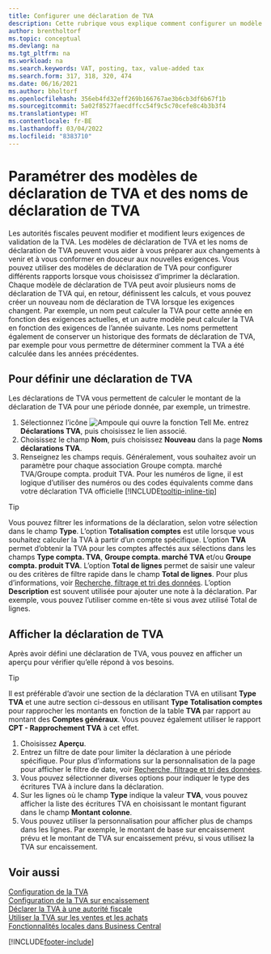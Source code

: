 ```yaml
---
title: Configurer une déclaration de TVA
description: Cette rubrique vous explique comment configurer un modèle de déclaration de TVA et des noms de déclaration de TVA pour répondre aux exigences en pleine évolution de l’administration fiscale.
author: brentholtorf
ms.topic: conceptual
ms.devlang: na
ms.tgt_pltfrm: na
ms.workload: na
ms.search.keywords: VAT, posting, tax, value-added tax
ms.search.form: 317, 318, 320, 474
ms.date: 06/16/2021
ms.author: bholtorf
ms.openlocfilehash: 356eb4fd32eff269b166767ae3b6cb3df6b67f1b
ms.sourcegitcommit: 5a02f8527faecdffcc54f9c5c70cefe8c4b3b3f4
ms.translationtype: HT
ms.contentlocale: fr-BE
ms.lasthandoff: 03/04/2022
ms.locfileid: "8383710"
---
```

# <a name="set-up-vat-statement-templates-and-vat-statement-names"></a>Paramétrer des modèles de déclaration de TVA et des noms de déclaration de TVA

Les autorités fiscales peuvent modifier et modifient leurs exigences de validation de la TVA. Les modèles de déclaration de TVA et les noms de déclaration de TVA peuvent vous aider à vous préparer aux changements à venir et à vous conformer en douceur aux nouvelles exigences. Vous pouvez utiliser des modèles de déclaration de TVA pour configurer différents rapports lorsque vous choisissez d’imprimer la déclaration. Chaque modèle de déclaration de TVA peut avoir plusieurs noms de déclaration de TVA qui, en retour, définissent les calculs, et vous pouvez créer un nouveau nom de déclaration de TVA lorsque les exigences changent. Par exemple, un nom peut calculer la TVA pour cette année en fonction des exigences actuelles, et un autre modèle peut calculer la TVA en fonction des exigences de l’année suivante. Les noms permettent également de conserver un historique des formats de déclaration de TVA, par exemple pour vous permettre de déterminer comment la TVA a été calculée dans les années précédentes.

## <a name="to-define-a-vat-statement"></a>Pour définir une déclaration de TVA

Les déclarations de TVA vous permettent de calculer le montant de la déclaration de TVA pour une période donnée, par exemple, un trimestre.

1. Sélectionnez l’icône ![Ampoule qui ouvre la fonction Tell Me.](media/ui-search/search_small.png "Dites-moi ce que vous voulez faire") entrez **Déclarations TVA**, puis choisissez le lien associé.  
2. Choisissez le champ **Nom**, puis choisissez **Nouveau** dans la page **Noms déclarations TVA**.
3. Renseignez les champs requis. Généralement, vous souhaitez avoir un paramètre pour chaque association Groupe compta. marché TVA/Groupe compta. produit TVA. Pour les numéros de ligne, il est logique d’utiliser des numéros ou des codes équivalents comme dans votre déclaration TVA officielle [!INCLUDE[tooltip-inline-tip](includes/tooltip-inline-tip_md.md)]  

> [!Tip]
> Vous pouvez filtrer les informations de la déclaration, selon votre sélection dans le champ **Type**. L’option **Totalisation comptes** est utile lorsque vous souhaitez calculer la TVA à partir d’un compte spécifique.
L’option **TVA** permet d’obtenir la TVA pour les comptes affectés aux sélections dans les champs **Type compta. TVA**, **Groupe compta. marché TVA** et/ou **Groupe compta. produit TVA**. L’option **Total de lignes** permet de saisir une valeur ou des critères de filtre rapide dans le champ **Total de lignes**. Pour plus d’informations, voir [Recherche, filtrage et tri des données](ui-enter-criteria-filters.md). L’option **Description** est souvent utilisée pour ajouter une note à la déclaration. Par exemple, vous pouvez l’utiliser comme en-tête si vous avez utilisé Total de lignes.

## <a name="to-preview-the-vat-statement"></a>Afficher la déclaration de TVA

Après avoir défini une déclaration de TVA, vous pouvez en afficher un aperçu pour vérifier qu’elle répond à vos besoins.
> [!Tip]
> Il est préférable d’avoir une section de la déclaration TVA en utilisant **Type** **TVA** et une autre section ci-dessous en utilisant **Type** **Totalisation comptes** pour rapprocher les montants en fonction de la table **TVA** par rapport au montant des **Comptes généraux**. Vous pouvez également utiliser le rapport **CPT - Rapprochement TVA** à cet effet.

1. Choisissez **Aperçu**.
2. Entrez un filtre de date pour limiter la déclaration à une période spécifique. Pour plus d’informations sur la personnalisation de la page pour afficher le filtre de date, voir [Recherche, filtrage et tri des données](ui-enter-criteria-filters.md).
3. Vous pouvez sélectionner diverses options pour indiquer le type des écritures TVA à inclure dans la déclaration.
4. Sur les lignes où le champ **Type** indique la valeur **TVA**, vous pouvez afficher la liste des écritures TVA en choisissant le montant figurant dans le champ **Montant colonne**.
5. Vous pouvez utiliser la personnalisation pour afficher plus de champs dans les lignes. Par exemple, le montant de base sur encaissement prévu et le montant de TVA sur encaissement prévu, si vous utilisez la TVA sur encaissement.

## <a name="see-also"></a>Voir aussi

[Configuration de la TVA](finance-setup-vat.md)  
[Configuration de la TVA sur encaissement](finance-setup-unrealized-vat.md)      
[Déclarer la TVA à une autorité fiscale](finance-how-report-vat.md)  
[Utiliser la TVA sur les ventes et les achats](finance-work-with-vat.md)  
[Fonctionnalités locales dans Business Central](about-localization.md)


[!INCLUDE[footer-include](includes/footer-banner.md)]